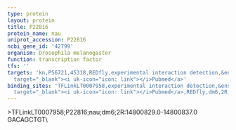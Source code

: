 ```yaml
---
type: protein
layout: protein
title: P22816
protein_name: nau
uniprot_accession: P22816
ncbi_gene_id: '42799'
organism: Drosophila melanogaster
function: transcription factor
tfs: ''
targets: 'kn,P56721,45318,REDfly,experimental interaction detection,&ensp;<a href="https://www.ncbi.nlm.nih.gov/pubmed/?term=20056681%5Buid%5D"
  target="_blank"><i uk-icon="icon: link"></i>Pubmed</a>'
binding_sites: 'TFLinkLT0007958,experimental interaction detection,&ensp;<a href="https://www.ncbi.nlm.nih.gov/pubmed/?term=20056681%5Buid%5D"
  target="_blank"><i uk-icon="icon: link"></i>Pubmed</a>,REDfly,dm6,2R,14800829,14800837,-'
---
```

\>TFLinkLT0007958;P22816;nau;dm6;2R:14800829.0-14800837.0\GACAGCTGT\